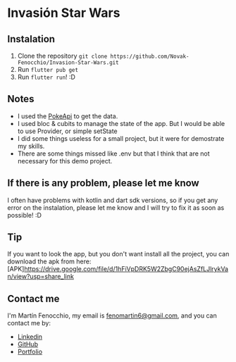# Invasión Star Wars

## Instalation

1. Clone the repository `git clone https://github.com/Novak-Fenocchio/Invasion-Star-Wars.git`
2. Run `flutter pub get`
3. Run `flutter run`! :D

## Notes

- I used the [PokeApi](https://pokeapi.co/) to get the data.
- I used bloc & cubits to manage the state of the app. But I would be able to use Provider, or simple setState
- I did some things useless for a small project, but it were for demostrate my skills.
- There are some things missed like .env but that I think that are not necessary for this demo project.

## If there is any problem, please let me know

I often have problems with kotlin and dart sdk versions, so if you get any error on the instalation, please let me know and I will try to fix it as soon as possible! :D

## Tip

If you want to look the app, but you don't want install all the project, you can download the apk from here: [APK]<https://drive.google.com/file/d/1hFiVpDRK5W2ZbgC90ejAsZfLJlrykVan/view?usp=share_link>

## Contact me

I'm Martín Fenocchio, my email is <fenomartin6@gmail.com>, and you can contact me by:

- [Linkedin](https://www.linkedin.com/in/mart%C3%ADn-fenocchio-b507a31b2/)
- [GitHub](https://github.com/Novak-Fenocchio/)
- [Portfolio](https://novak-fenocchio.github.io/)

